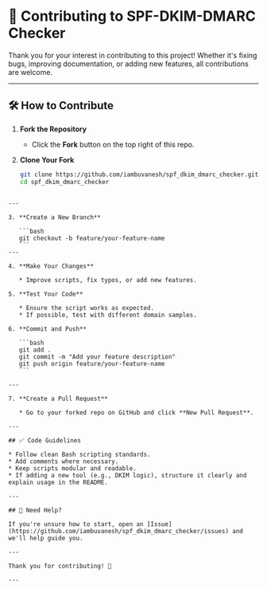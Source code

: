# 🤝 Contributing to SPF-DKIM-DMARC Checker

Thank you for your interest in contributing to this project! Whether it's fixing bugs, improving documentation, or adding new features, all contributions are welcome.

---

## 🛠️ How to Contribute

1. **Fork the Repository**
   - Click the **Fork** button on the top right of this repo.

2. **Clone Your Fork**
   
   ```bash
   git clone https://github.com/iambuvanesh/spf_dkim_dmarc_checker.git
   cd spf_dkim_dmarc_checker
````

---

3. **Create a New Branch**

   ```bash
   git checkout -b feature/your-feature-name
   ```
---

4. **Make Your Changes**

   * Improve scripts, fix typos, or add new features.

5. **Test Your Code**

   * Ensure the script works as expected.
   * If possible, test with different domain samples.

6. **Commit and Push**

   ```bash
   git add .
   git commit -m "Add your feature description"
   git push origin feature/your-feature-name
   ```

---

7. **Create a Pull Request**

   * Go to your forked repo on GitHub and click **New Pull Request**.

---

## ✅ Code Guidelines

* Follow clean Bash scripting standards.
* Add comments where necessary.
* Keep scripts modular and readable.
* If adding a new tool (e.g., DKIM logic), structure it clearly and explain usage in the README.

---

## 💬 Need Help?

If you're unsure how to start, open an [Issue](https://github.com/iambuvanesh/spf_dkim_dmarc_checker/issues) and we'll help guide you.

---

Thank you for contributing! 🚀

---


